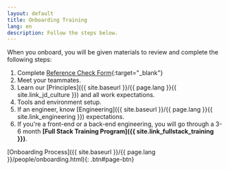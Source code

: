 ```yaml
---
layout: default
title: Onboarding Training
lang: en
description: Follow the steps below.
---
```


When you onboard, you will be given materials to review and complete the following steps:

1. Complete [Reference Check Form](https://forms.gle/Heimpw1gFko2k37Z6){:target="_blank"}
1. Meet your teammates.
1. Learn our [Principles]({{ site.baseurl }}/{{ page.lang }}{{ site.link_jd_culture }}) and all work expectations.
1. Tools and environment setup.
1. If an engineer, know [Engineering]({{ site.baseurl }}/{{ page.lang }}{{ site.link_engineering }}) expectations.
1. If you're a front-end or a back-end engineering, you will go through a 3-6 month **[Full Stack Training Program]({{ site.link_fullstack_training }})**.

[Onboarding Process]({{ site.baseurl }}/{{ page.lang }}/people/onboarding.html){: .btn#page-btn}
